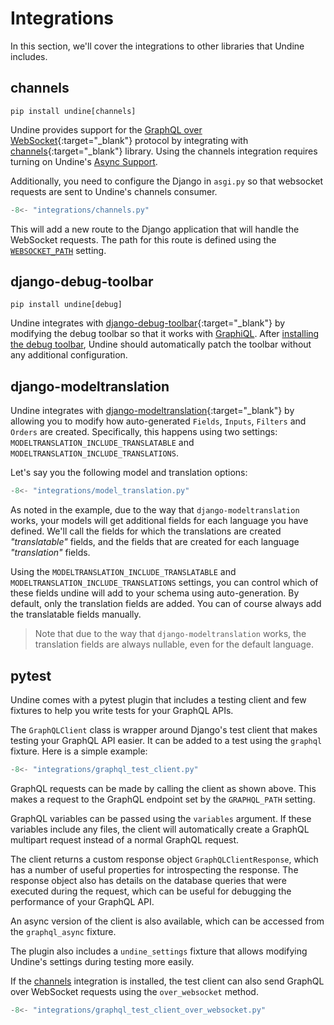 # Integrations

In this section, we'll cover the integrations to other libraries that
Undine includes.

## channels

```
pip install undine[channels]
```

Undine provides support for the [GraphQL over WebSocket]{:target="_blank"} protocol
by integrating with [channels]{:target="_blank"} library. Using the channels integration
requires turning on Undine's [Async Support](async.md).

[channels]: https://github.com/django/channels
[GraphQL over WebSocket]: https://github.com/graphql/graphql-over-http/blob/main/rfcs/GraphQLOverWebSocket.md

Additionally, you need to configure the Django in `asgi.py` so that
websocket requests are sent to Undine's channels consumer.

```python
-8<- "integrations/channels.py"
```

This will add a new route to the Django application that will handle
the WebSocket requests. The path for this route is defined using the
[`WEBSOCKET_PATH`](settings.md#websocket_path) setting.

## django-debug-toolbar

```
pip install undine[debug]
```

Undine integrates with [django-debug-toolbar]{:target="_blank"}
by modifying the debug toolbar so that it works with [GraphiQL].
After [installing the debug toolbar], Undine should automatically
patch the toolbar without any additional configuration.

[django-debug-toolbar]: https://github.com/django-commons/django-debug-toolbar
[GraphiQL]: https://github.com/graphql/graphiql
[installing the debug toolbar]: https://django-debug-toolbar.readthedocs.io/en/stable/installation.html

## django-modeltranslation

Undine integrates with [django-modeltranslation]{:target="_blank"}
by allowing you to modify how auto-generated `Fields`, `Inputs`, `Filters`
and `Orders` are created. Specifically, this happens using two settings:
`MODELTRANSLATION_INCLUDE_TRANSLATABLE` and `MODELTRANSLATION_INCLUDE_TRANSLATIONS`.

[django-modeltranslation]: https://github.com/deschler/django-modeltranslation

Let's say you the following model and translation options:

```python
-8<- "integrations/model_translation.py"
```

As noted in the example, due to the way that `django-modeltranslation` works,
your models will get additional fields for each language you have defined.
We'll call the fields for which the translations are created _"translatable"_ fields,
and the fields that are created for each language _"translation"_ fields.

Using the `MODELTRANSLATION_INCLUDE_TRANSLATABLE` and `MODELTRANSLATION_INCLUDE_TRANSLATIONS`
settings, you can control which of these fields undine will add to your schema
using auto-generation. By default, only the translation fields are added.
You can of course always add the translatable fields manually.

> Note that due to the way that `django-modeltranslation` works,
> the translation fields are always nullable, even for the default language.

## pytest

Undine comes with a pytest plugin that includes a testing client and few fixtures
to help you write tests for your GraphQL APIs.

The `GraphQLClient` class is wrapper around Django's test client that
makes testing your GraphQL API easier. It can be added to a test using
the `graphql` fixture. Here is a simple example:

```python
-8<- "integrations/graphql_test_client.py"
```

GraphQL requests can be made by calling the client as shown above.
This makes a request to the GraphQL endpoint set by the `GRAPHQL_PATH` setting.

GraphQL variables can be passed using the `variables` argument. If these variables
include any files, the client will automatically create a GraphQL multipart request
instead of a normal GraphQL request.

The client returns a custom response object `GraphQLClientResponse`,
which has a number of useful properties for introspecting the response.
The response object also has details on the database queries that were executed
during the request, which can be useful for debugging the performance of your
GraphQL API.

An async version of the client is also available, which can be accessed from
the `graphql_async` fixture.

The plugin also includes a `undine_settings` fixture that allows modifying
Undine's settings during testing more easily.

If the [channels](#channels) integration is installed, the test client can
also send GraphQL over WebSocket requests using the `over_websocket` method.

```python
-8<- "integrations/graphql_test_client_over_websocket.py"
```
